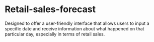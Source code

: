 # Retail-sales-forecast
Designed to offer a user-friendly interface that allows users to input a specific date and receive information about what happened on that particular day, especially in terms of retail sales.
